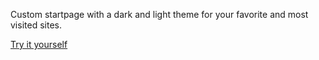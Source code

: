 Custom startpage with a dark and light theme for your favorite and most visited sites.

[Try it yourself](sadparadiseinhell.github.io)
